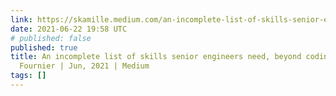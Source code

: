 ```yaml
---
link: https://skamille.medium.com/an-incomplete-list-of-skills-senior-engineers-need-beyond-coding-8ed4a521b29f
date: 2021-06-22 19:58 UTC
# published: false
published: true
title: An incomplete list of skills senior engineers need, beyond coding | by Camille
  Fournier | Jun, 2021 | Medium
tags: []
---
```



